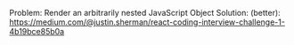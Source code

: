 Problem: Render an arbitrarily nested JavaScript Object
Solution: (better): https://medium.com/@justin.sherman/react-coding-interview-challenge-1-4b19bce85b0a
